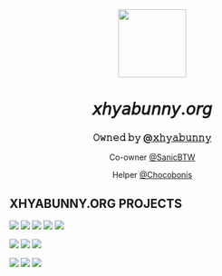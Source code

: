 
  <div align="center">
  <img style="width:120px"; src="https://xhyabunny.tk/assets/xhya.png">
  <h1>𝘹𝘩𝘺𝘢𝘣𝘶𝘯𝘯𝘺.𝘰𝘳𝘨</h1>
  <h3>𝙾𝚠𝚗𝚎𝚍 𝚋𝚢 <a href="https://github.com/xhyabunny">@𝚡𝚑𝚢𝚊𝚋𝚞𝚗𝚗𝚢</a></h2>
  <p>Co-owner <a href="https://github.com/SanicBTW">@SanicBTW</a></p>
  <p>Helper <a href="https://github.com/Chocobonis">@Chocobonis</a></p>
  </div>
  
## XHYABUNNY.ORG PROJECTS
  
[![](https://img.shields.io/badge/@xhyabunny--purple.svg)](https://github.com/xhyabunny/)
[![](https://img.shields.io/badge/-Home%20Page-5DC2FF.svg)](https://xhyabunny.netlify.app)
[![](https://img.shields.io/badge/-exIDE%20-B109FF.svg)](https://ex-ide.netlify.app)
[![](https://img.shields.io/badge/-xhyaOne%20-5DFF5D.svg)](https://github.com/xhyabunny/xhyaOne_)
[![](https://img.shields.io/badge/-Meet%20Lilly!%20-EC76FF.svg)](https://meetlilly.netlify.app)

[![](https://img.shields.io/badge/@SanicBTW--purple.svg)](https://github.com/SanicBTW/)
[![](https://img.shields.io/badge/-Psych%20Engine-FF6C00.svg)](https://github.com/SanicBTW/FNF-PsychEngine-0.3.2h) 
[![](https://img.shields.io/badge/-the%20wrong%20way-FF1111.svg)](https://github.com/SanicBTW/the-wrong-way) 

[![](https://img.shields.io/badge/@ChocoBonis--F34A7C.svg)](https://github.com/Chocobonis/) 
[![](https://img.shields.io/badge/-Quick%20Penguin-FF75F0.svg)](https://github.com/Chocobonis/Quick-Penguin) 
[![](https://img.shields.io/badge/-BrickVox-33FFF6.svg)](https://github.com/Chocobonis/BrickVox-Dev) 



